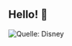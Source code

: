 ## Hello! 👋

<!--
**felixbarsch/felixbarsch** is a ✨ _special_ ✨ repository because its `README.md` (this file) appears on your GitHub profile.

Here are some ideas to get you started:

- 🔭 I’m currently working on ...
- 🌱 I’m currently learning ...
- 👯 I’m looking to collaborate on ...
- 🤔 I’m looking for help with ...
- 💬 Ask me about ...
- 📫 How to reach me: ...
- 😄 Pronouns: ...
- ⚡ Fun fact: ...
-->
![Quelle: Disney](https://scontent-muc2-1.xx.fbcdn.net/v/t39.30808-6/468927001_10160955122295954_3565313437944429041_n.jpg?_nc_cat=101&ccb=1-7&_nc_sid=9eae26&_nc_ohc=8XBq9gAoVTUQ7kNvwFIr07y&_nc_oc=Adl1Rw50ZbG3tUfBQMrsJNgU4J2fmOsEGFLgTuPemkCL0wv9aZhRKMP23uf2AknN9wQ&_nc_zt=23&_nc_ht=scontent-muc2-1.xx&_nc_gid=Wm0fidqZuIWLkd5CXDDkLA&oh=00_AfbTK5lgWiqDDXhUDrGnNkRU1ZgO61YyR7EehZPIYjpFRA&oe=68CEF094)
